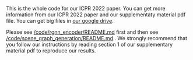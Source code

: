 
This is the whole code for our ICPR 2022 paper.
You can get more information from our ICPR 2022 paper and our supplementaty material pdf file.
You can get big files in [our google drive](https://drive.google.com/drive/folders/1tYpC70ZMT10vTbrjur1JcD1ftsu2XyE5?usp=sharing).

Please see [/code/rgnn_encoder/README.md](./rgnn_encoder/README.md) first and then see [/code/scene_graph_generation/README.md](./scene_graph_generation/README.md) .
We strongly recommend that you follow our instructions by reading section 1 of our supplementary material pdf to reproduce our results.